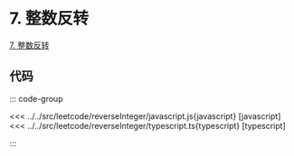 # 7. 整数反转

[7. 整数反转](https://leetcode.cn/problems/reverse-integer/description/)

## 代码

::: code-group

<<< ../../src/leetcode/reverseInteger/javascript.js{javascript} [javascript]
<<< ../../src/leetcode/reverseInteger/typescript.ts{typescript} [typescript]

:::